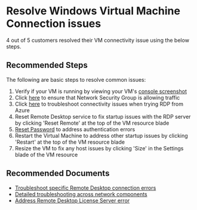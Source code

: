 <properties
    pageTitle="Resolve Windows VM Connection issues"
    description="I can't connect to my Windows VM "
    service="microsoft.classiccompute"
    resource="virtualmachines"
    authors="ScottAzure"
    ms.author="scotro"
    displayOrder="1"
    selfHelpType="resource"
    supportTopicIds="32615531,32615526,32639640,32740106,32740112"
    resourceTags="windows,WindowsSQL"
    productPesIds="14749,14745"
    cloudEnvironments="public, Fairfax, usnat, ussec"
	articleId="76f3e549-7706-4cc4-870e-b74887a840f7"
	ownershipId="Compute_VirtualMachines_Content"
/>

# Resolve Windows Virtual Machine Connection issues

4 out of 5 customers resolved their VM connectivity issue using the below steps.<br>

## **Recommended Steps**

The following are basic steps to resolve common issues:<br>

1. Verify if your VM is running by viewing your VM's [console screenshot](data-blade:Microsoft_Azure_Classic_Compute.VirtualMachineSerialConsoleLogBlade.id.$resourceId)
2. Click [here](data-blade:microsoft_azure_network.verifyipflowblade.vmId.$resourceId) to ensure that Network Security Group is allowing traffic
3. Click [here](data-blade:microsoft_azure_network.NetworkWatcherConnectivityBlade.id.$resourceId) to troubleshoot connectivity issues when trying RDP from Azure
4. Reset Remote Desktop service to fix startup issues with the RDP server by clicking 'Reset Remote' at the top of the VM resource blade
5. [Reset Password](data-blade:Microsoft_Azure_Classic_Compute.PasswordResetBlade.id.$resourceId) to address authentication errors
6. Restart the Virtual Machine to address other startup issues by clicking 'Restart' at the top of the VM resource blade
7. Resize the VM to fix any host issues by clicking 'Size' in the Settings blade of the VM resource

## **Recommended Documents**

* [Troubleshoot specific Remote Desktop connection errors](https://docs.microsoft.com/azure/virtual-machines/troubleshooting/troubleshoot-rdp-connection)<br>
* [Detailed troubleshooting across network components](https://docs.microsoft.com/azure/virtual-machines/troubleshooting/detailed-troubleshoot-rdp/)<br>
* [Address Remote Desktop License Server error](https://docs.microsoft.com/azure/virtual-machines/troubleshooting/troubleshoot-rdp-no-license-server)
